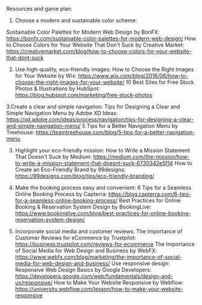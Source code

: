 Resources and game plan: 
1. Choose a modern and sustainable color scheme:

Sustainable Color Palettes for Modern Web Design by BonFX: https://bonfx.com/sustainable-color-palettes-for-modern-web-design/
How to Choose Colors for Your Website That Don't Suck by Creative Market: https://creativemarket.com/blog/how-to-choose-colors-for-your-website-that-dont-suck

2. Use high-quality, eco-friendly images:
How to Choose the Right Images for Your Website by Wix: https://www.wix.com/blog/2016/06/how-to-choose-the-right-images-for-your-website/
10 Best Sites for Free Stock Photos & Illustrations by HubSpot: https://blog.hubspot.com/marketing/free-stock-photos

3.Create a clear and simple navigation:
Tips for Designing a Clear and Simple Navigation Menu by Adobe XD Ideas: https://xd.adobe.com/ideas/process/navigation/tips-for-designing-a-clear-and-simple-navigation-menu/
5 Tips for a Better Navigation Menu by Treehouse: https://teamtreehouse.com/blog/5-tips-for-a-better-navigation-menu

3. Highlight your eco-friendly mission:
How to Write a Mission Statement That Doesn't Suck by Medium: https://medium.com/the-mission/how-to-write-a-mission-statement-that-doesnt-suck-6730342e5f14
How to Create an Eco-Friendly Brand by 99designs: https://99designs.com/blog/tips/eco-friendly-branding/

4. Make the booking process easy and convenient:
6 Tips for a Seamless Online Booking Process by Capterra: https://blog.capterra.com/6-tips-for-a-seamless-online-booking-process/
Best Practices for Online Booking & Reservation System Design by BookingLive: https://www.bookinglive.com/blog/best-practices-for-online-booking-reservation-system-design/

5. Incorporate social media and customer reviews:
The Importance of Customer Reviews for eCommerce by Trustpilot: https://business.trustpilot.com/reviews-for-ecommerce
The Importance of Social Media for Web Design and Business by WebFX: https://www.webfx.com/blog/marketing/the-importance-of-social-media-for-web-design-and-business/
Use responsive design:
Responsive Web Design Basics by Google Developers: https://developers.google.com/web/fundamentals/design-and-ux/responsive/
How to Make Your Website Responsive by Webflow: https://university.webflow.com/lesson/how-to-make-your-website-responsive